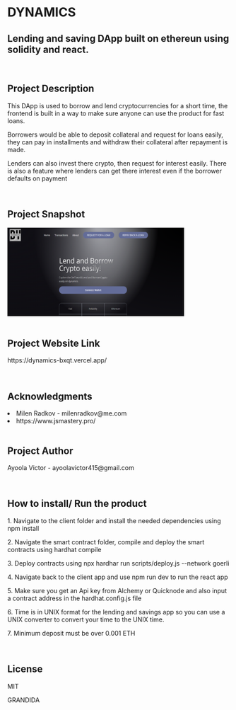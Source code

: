 # DYNAMICS
## Lending and saving DApp built on ethereun using solidity and react.
<br>

## Project Description <br>
<p>This DApp is used to borrow and lend cryptocurrencies for a short time, 
the frontend is built in a way to make sure anyone can use the product for fast loans. </p
<p> Borrowers would be able to deposit collateral and request for loans easily, they can pay in installments and withdraw their collateral after
repayment is made.</p>
<p>Lenders can also invest there crypto, then request for interest easily. There is also a feature where lenders can get there interest even if the borrower defaults on
payment</p> <br>

## Project Snapshot <br>
<img src="client/images/landingpage.png" width="400" height="200"> <br> <br>

## Project Website Link <br>

<p>https://dynamics-bxqt.vercel.app/ </p> <br>

## Acknowledgments <br>

<li>Milen Radkov - milenradkov@me.com </li>
<li>https://www.jsmastery.pro/ </li>  <br>

## Project Author <br>
<p>Ayoola Victor - ayoolavictor415@gmail.com </p> <br>

## How to install/ Run the product <br>

<p>1. Navigate to the client folder and install the needed dependencies using npm install  </p>
<p>2. Navigate the smart contract folder, compile and deploy the smart contracts using hardhat compile </p>
<p>3. Deploy contracts using npx hardhar run scripts/deploy.js --network goerli </p>
<p>4. Navigate back to the client app and use npm run dev to run the react app </p>
<p>5. Make sure you get an Api key from Alchemy or Quicknode and also input a contract address in the hardhat.config.js file </p>
<p>6. Time is in UNIX format for the lending and savings app so you can use a UNIX converter to convert your time to the UNIX time.</p>
<p>7. Minimum deposit must be over 0.001 ETH </p> <br>

## License <br>
<p> MIT </p>
<p> GRANDIDA </p>







